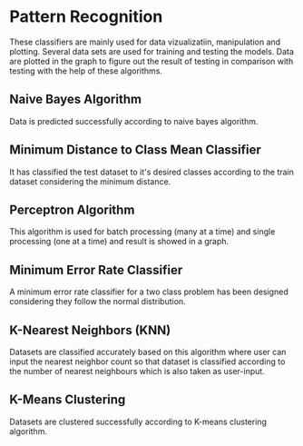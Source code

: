 # Pattern Recognition

These classifiers are mainly used for data vizualizatiin, manipulation and plotting. Several data sets are used for training and testing the models. Data are plotted in the graph to figure out the result of testing in comparison with testing with the help of these algorithms.

## Naive Bayes Algorithm 
Data is predicted successfully according to naive bayes algorithm.

## Minimum Distance to Class Mean Classifier
It has classified the test dataset to it's desired classes according to the train dataset considering the minimum distance.

## Perceptron Algorithm
This algorithm is used for batch processing (many at a time) and single processing (one at a time) and result is showed in a graph.

## Minimum Error Rate Classifier
A minimum error rate classifier for a two class problem has been designed considering they follow the normal distribution.

## K-Nearest Neighbors (KNN) 
Datasets are classified accurately based on this algorithm where user can input the nearest neighbor count so that dataset is classified according to the number of nearest neighbours which is also taken as user-input.

## K-Means Clustering
Datasets are clustered successfully according to K-means clustering algorithm.
